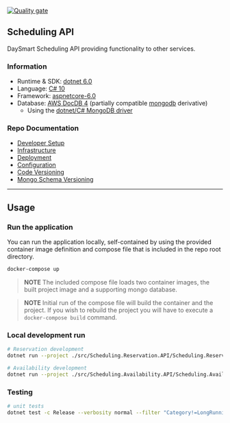 [![Quality gate](https://sonarcloud.io/api/project_badges/quality_gate?project=DaySmart_scheduling-reservation&token=827b5060f4b9c9c483542852cd20a1b7dad520ae)](https://sonarcloud.io/summary/new_code?id=DaySmart_scheduling-reservation)

## Scheduling API

DaySmart Scheduling API providing functionality to other services.

### Information

- Runtime & SDK: [dotnet 6.0](https://dotnet.microsoft.com/en-us/download/dotnet/6.0)
- Language: [C# 10](https://docs.microsoft.com/en-us/dotnet/csharp/whats-new/csharp-10)
- Framework: [aspnetcore-6.0](https://docs.microsoft.com/en-us/aspnet/core/release-notes/aspnetcore-6.0?view=aspnetcore-6.0)
- Database: [AWS DocDB 4](https://aws.amazon.com/documentdb/) (partially compatible [mongodb](https://www.mongodb.com/) derivative)
  - Using the [dotnet/C# MongoDB driver](https://www.mongodb.com/docs/drivers/csharp/)

### Repo Documentation

- [Developer Setup](./docs/developer-setup.md)
- [Infrastructure](./docs/infrastructure.md)
- [Deployment](./docs/deployment.md)
- [Configuration](./docs/configuration.md)
- [Code Versioning](./docs/versioning.md)
- [Mongo Schema Versioning](./docs/schema-versioning.md)

---

## Usage

### Run the application

You can run the application locally, self-contained by using the provided container image definition and compose file that is included in the repo root directory.

```bash
docker-compose up
```

> **NOTE** The included compose file loads two container images, the built project image and a supporting mongo database.

> **NOTE** Initial run of the compose file will build the container and the project. If you wish to rebuild the project you will have to execute a `docker-compose build` command.

### Local development run

```bash
# Reservation development
dotnet run --project ./src/Scheduling.Reservation.API/Scheduling.Reservation.API.csproj
```

```bash
# Availability development
dotnet run --project ./src/Scheduling.Availability.API/Scheduling.Availability.API.csproj
```

### Testing

```bash
# unit tests
dotnet test -c Release --verbosity normal --filter "Category!=LongRunning"
```

[//]: # "----"
[//]: # "## Conventions"
[//]: #
[//]: # "### Commits"
[//]: #
[//]: # "We follow the [angular conventions](https://github.com/angular/angular/blob/main/CONTRIBUTING.md#-commit-message-format)"
[//]: # "for commits to help support the [semantic versioning](https://semver.org/) used on this repository. Please familiarize"
[//]: # "yourself with these conventions before making commits. This functionality is governed by the"
[//]: # "[semantic-release](https://github.com/semantic-release/semantic-release) github action consumed by this repository."
[//]: #
[//]: # "Example commit message:"
[//]: # "- `fix(pencil): stop graphite breaking when too much pressure applied`"
[//]: # "- `feat(pencil): add 'graphiteWidth' option`"
[//]: # "- `perf(pencil): remove graphiteWidth option`"
[//]: # "- [more info](https://github.com/semantic-release/semantic-release#commit-message-format)"
